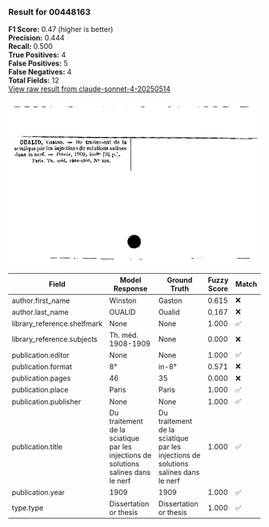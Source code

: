 ### Result for 00448163
**F1 Score:** 0.47 (higher is better)<br>**Precision:** 0.444<br>**Recall:** 0.500<br>**True Positives:** 4<br>**False Positives:** 5<br>**False Negatives:** 4<br>**Total Fields:** 12<br>[View raw result from claude-sonnet-4-20250514](https://github.com/RISE-UNIBAS/humanities_data_benchmark/blob/main/results/2025-09-02/T0148/request_T0148_00448163.json)

<img src="https://github.com/RISE-UNIBAS/humanities_data_benchmark/blob/main/benchmarks/zettelkatalog/images/00448163.jpg?raw=true" alt="00448163" width="600px">

| Field | Model Response | Ground Truth | Fuzzy Score | Match |
|-------|----------------|--------------|-------------|-------|
| author.first_name | Winston | Gaston | 0.615 | ❌ |
| author.last_name | OUALID | Oualid | 0.167 | ❌ |
| library_reference.shelfmark | None | None | 1.000 | ✅ |
| library_reference.subjects | Th. méd. 1908-1909 | None | 0.000 | ❌ |
| publication.editor | None | None | 1.000 | ✅ |
| publication.format | 8° | in-8° | 0.571 | ❌ |
| publication.pages | 46 | 35 | 0.000 | ❌ |
| publication.place | Paris | Paris | 1.000 | ✅ |
| publication.publisher | None | None | 1.000 | ✅ |
| publication.title | Du traitement de la sciatique par les injections de solutions salines dans le nerf | Du traitement de la sciatique par les injections de solutions salines dans le nerf | 1.000 | ✅ |
| publication.year | 1909 | 1909 | 1.000 | ✅ |
| type.type | Dissertation or thesis | Dissertation or thesis | 1.000 | ✅ |
